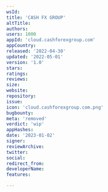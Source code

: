 ```yaml
---
wsId: 
title: 'CASH FX GROUP'
altTitle: 
authors: 
users: 1000
appId: 'cloud.cashforexgroup.com'
appCountry: 
released: '2022-04-30'
updated: '2022-05-01'
version: '1.0'
stars: 
ratings: 
reviews: 
size: 
website: 
repository: 
issue: 
icon: 'cloud.cashforexgroup.com.png'
bugbounty: 
meta: 'removed'
verdict: 'wip'
appHashes: 
date: '2023-01-02'
signer: 
reviewArchive: 
twitter: 
social: 
redirect_from: 
developerName: 
features: 

---
```


